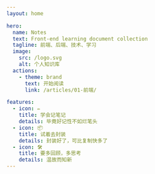 ```yaml
---
layout: home

hero:
  name: Notes
  text: Front-end learning document collection
  tagline: 前端、后端、技术、学习
  image:
    src: /logo.svg
    alt: 个人知识库
  actions:
    - theme: brand
      text: 开始阅读
      link: /articles/01-前端/

features:
  - icon: ✏️
    title: 学会记笔记
    details: 毕竟好记性不如烂笔头
  - icon: 📦
    title: 试着去封装
    details: 封装好了，可比复制快多了
  - icon: 🛠️
    title: 要多回顾，多思考
    details: 温故而知新
---
```

